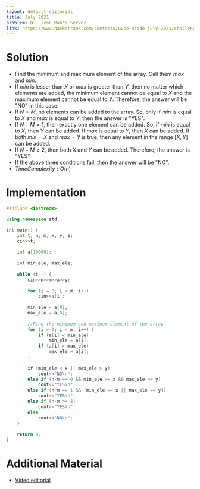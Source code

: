 ```yaml
---
layout: default-editorial
title: July 2021
problem: B - Iron Man's Server
link: https://www.hackerrank.com/contests/uvce-ncode-july-2021/challenges/b-iron-mans-server
---
```

# Solution

- Find the minimum and maximum element of the array. Call them $max$ and $min$.
- If $min$ is lesser than $X$ or $max$ is greater than $Y$, then no matter which elements are added, the minimum element cannot be equal to $X$ and the maximum element cannot be equal to $Y$. Therefore, the answer will be "NO" in this case.
- If $N = M$, no elements can be added to the array. So, only if $min$ is equal to $X$ and $max$ is equal to $Y$, then the answer is "YES".
- If $N-M = 1$, then exactly one element can be added. So, if $min$ is equal to $X$, then $Y$ can be added. If $max$ is equal to $Y$, then $X$ can be added. If both $min = X$ and $max = Y$ is true, then any element in the range $[X, Y]$ can be added.
- If $N-M \ge 2$, then both $X$ and $Y$ can be added. Therefore, the answer is "YES"
- If the above three conditions fail, then the answer will be "NO".
- $Time Complexity: O(n)$

$$$$

# Implementation

```cpp
#include <iostream>

using namespace std;

int main() {
    int t, n, m, x, y, i;
    cin>>t;
    
    int a[10000];
    
    int min_ele, max_ele;
    
    while (t--) {
        cin>>n>>m>>x>>y;
        
        for (i = 0; i < m; i++)
            cin>>a[i];
        
        min_ele = a[0];
        max_ele = a[0];
        
        //Find the minimum and maximum element of the array
        for (i = 0; i < m; i++) {
            if (a[i] < min_ele)
                min_ele = a[i];
            if (a[i] > max_ele)
                max_ele = a[i];
        }
        
        if (min_ele < x || max_ele > y)
            cout<<"NO\n";
        else if (n-m == 0 && min_ele == x && max_ele == y)
            cout<<"YES\n";
        else if (n-m == 1 && (min_ele == x || max_ele == y))
            cout<<"YES\n";
        else if (n-m >= 2)
            cout<<"YES\n";
        else
            cout<<"NO\n";
    }
    
    return 0;
}
```

$$$$

# Additional Material

- [Video editorial](https://drive.google.com/file/d/1RcFGE1JOmu-xWk1QNDf8jCU4Nu1ABQkm/view?usp=sharing)
